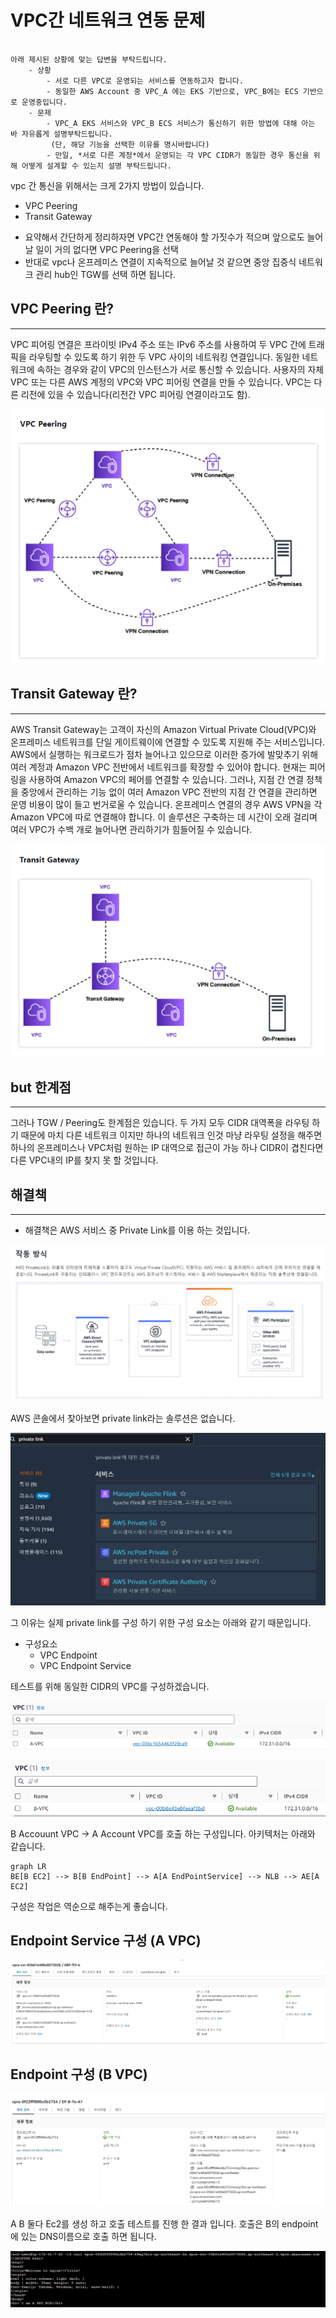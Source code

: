 ﻿# VPC간 네트워크 연동 문제 
```

아래 제시된 상황에 맞는 답변을 부탁드립니다.
    - 상황
        - 서로 다른 VPC로 운영되는 서비스를 연동하고자 합니다.
        - 동일한 AWS Account 중 VPC_A 에는 EKS 기반으로, VPC_B에는 ECS 기반으로 운영중입니다.
    - 문제
        - VPC_A EKS 서비스와 VPC_B ECS 서비스가 통신하기 위한 방법에 대해 아는 바 자유롭게 설명부탁드립니다.
         (단, 해당 기능을 선택한 이유를 명시바랍니다)
        - 만일, *서로 다른 계정*에서 운영되는 각 VPC CIDR가 동일한 경우 통신을 위해 어떻게 설계할 수 있는지 설명 부탁드립니다.
```


vpc 간 통신을 위해서는 크게 2가지 방법이 있습니다.
* VPC Peering 
* Transit Gateway

- 요약해서 간단하게 정리하자면 VPC간 연동해야 할 가짓수가 적으며 앞으로도 늘어날 일이 거의 없다면 VPC Peering을 선택
- 반대로 vpc나 온프레미스 연결이 지속적으로 늘어날 것 같으면 중앙 집중식 네트워크 관리 hub인 TGW를 선택 하면 됩니다.



## VPC Peering 란?
---
VPC 피어링 연결은 프라이빗 IPv4 주소 또는 IPv6 주소를 사용하여 두 VPC 간에 트래픽을 라우팅할 수 있도록 하기 위한 두 VPC 사이의 네트워킹 연결입니다.
동일한 네트워크에 속하는 경우와 같이 VPC의 인스턴스가 서로 통신할 수 있습니다.
사용자의 자체 VPC 또는 다른 AWS 계정의 VPC와 VPC 피어링 연결을 만들 수 있습니다. VPC는 다른 리전에 있을 수 있습니다(리전간 VPC 피어링 연결이라고도 함).

![](img/image-20.png)


## Transit Gateway 란?
---
AWS Transit Gateway는 고객이 자신의 Amazon Virtual Private Cloud(VPC)와 온프레미스 네트워크를 단일 게이트웨이에 연결할 수 있도록 지원해 주는 서비스입니다.
 AWS에서 실행하는 워크로드가 점차 늘어나고 있으므로 이러한 증가에 발맞추기 위해 여러 계정과 Amazon VPC 전반에서 네트워크를 확장할 수 있어야 합니다.
현재는 피어링을 사용하여 Amazon VPC의 페어를 연결할 수 있습니다.
그러나, 지점 간 연결 정책을 중앙에서 관리하는 기능 없이 여러 Amazon VPC 전반의 지점 간 연결을 관리하면 운영 비용이 많이 들고 번거로울 수 있습니다.
온프레미스 연결의 경우 AWS VPN을 각 Amazon VPC에 따로 연결해야 합니다. 
이 솔루션은 구축하는 데 시간이 오래 걸리며 여러 VPC가 수백 개로 늘어나면 관리하기가 힘들어질 수 있습니다.

![](img/image-21.png)

## but 한계점
---
그러나 TGW / Peering도 한계점은 있습니다.
두 가지 모두 CIDR 대역폭을 라우팅 하기 때문에 마치 다른 네트워크 이지만 하나의 네트워크 인것 마냥 라우팅 설정을 해주면 하나의
온프레미스나 VPC처럼 원하는 IP 대역으로 접근이 가능 하나 CIDR이 겹친다면 다른 VPC내의 IP를 찾지 못 할 것입니다.

## 해결책
---
* 해결책은 AWS 서비스 중 Private Link를 이용 하는 것입니다.

![](img/image-22.png)

AWS 콘솔에서 찾아보면 private link라는 솔루션은 없습니다.

![](img/image-23.png)

그 이유는 실제 private link를 구성 하기 위한 구성 요소는 아래와 같기 때문입니다.

* 구성요소
    * VPC Endpoint
    * VPC Endpoint Service

테스트를 위해 동일한 CIDR의 VPC를  구성하겠습니다.

![](img/image-25.png)


![](img/image-26.png)


B Accouunt VPC -> A Account VPC를 호출 하는 구성입니다. 
아키텍처는 아래와 같습니다.

```mermaid
graph LR 
BE[B EC2] --> B[B EndPoint] --> A[A EndPointService] --> NLB --> AE[A EC2]
```

구성은 작업은 역순으로 해주는게 좋습니다.

## Endpoint Service 구성 (A VPC)
![](img/image-27.png)


## Endpoint 구성 (B VPC)
![](img/image-28.png)

A B 둘다 Ec2를 생성 하고 호출 테스트를 진행 한 결과 입니다.
호출은 B의 endpoint에 있는 DNS이름으로 호출 하면 됩니다.

![](img/image-29.png)